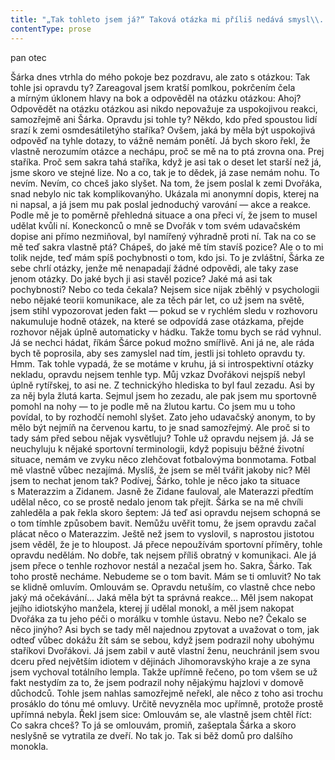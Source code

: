 ```yaml
---
title: "„Tak tohleto jsem já?“ Taková otázka mi příliš nedává smysl\\. Normálně bych si ji zřejmě nepoložil\\. Nemám pocit, že když se uvidím při holení v\_zrcadle, vykoukne na mě neznámá tvář\\. Netrpím nějakou krizí identity, netrpěl jsem ničím takovým ani v\_pubertě nebo ve středním věku a\_vážně by mě nenapadlo se něčím podobným znepokojovat ve zralých důchodových letech\\. Dobře, připouštím, že ne vždycky se mi se sebou samým vychází nejlíp, nemám sám k\_sobě úplně nekomplikovaný vztah, plný porozumění a\_úcty, to opravdu ne\\. Ale dodneška jsem se nepotřeboval sám sebe ptát, jestli jsem, kdo jsem\\."
contentType: prose
---
```


<section>

pan otec

Šárka dnes vtrhla do mého pokoje bez pozdravu, ale zato s otázkou: Tak tohle jsi opravdu ty? Zareagoval jsem kratší pomlkou, pokrčením čela a mírným úklonem hlavy na bok a odpověděl na otázku otázkou: Ahoj? Odpovědět na otázku otázkou asi nikdo nepovažuje za uspokojivou reakci, samozřejmě ani Šárka. Opravdu jsi tohle ty? Někdo, kdo před spoustou lidí srazí k zemi osmdesátiletýho staříka? Ovšem, jaká by měla být uspokojivá odpověď na tyhle dotazy, to vážně nemám ponětí. Já bych skoro řekl, že vlastně nerozumím otázce a nechápu, proč se mě na to ptá zrovna ona. Prej staříka. Proč sem sakra tahá staříka, když je asi tak o deset let starší než já, jsme skoro ve stejné lize. No a co, tak je to dědek, já zase nemám nohu. To nevím. Nevím, co chceš jako slyšet. Na tom, že jsem poslal k zemi Dvořáka, snad nebylo nic tak komplikovanýho. Ukázala mi anonymní dopis, kterej na ni napsal, a já jsem mu pak poslal jednoduchý varování — akce a reakce. Podle mě je to poměrně přehledná situace a ona přeci ví, že jsem to musel udělat kvůli ní. Koneckonců o mně se Dvořák v tom svém udavačském dopise ani přímo nezmiňoval, byl namířený výhradně proti ní. Tak na co se mě teď sakra vlastně ptá? Chápeš, do jaké mě tím stavíš pozice? Ale o to mi tolik nejde, teď mám spíš pochybnosti o tom, kdo jsi. To je zvláštní, Šárka ze sebe chrlí otázky, jenže mě nenapadají žádné odpovědi, ale taky zase jenom otázky. Do jaké bych ji asi stavěl pozice? Jaké má asi tak pochybnosti? Nebo co teda čekala? Nejsem sice nijak zběhlý v psychologii nebo nějaké teorii komunikace, ale za těch pár let, co už jsem na světě, jsem stihl vypozorovat jeden fakt — pokud se v rychlém sledu v rozhovoru nakumuluje hodně otázek, na které se odpovídá zase otázkama, přejde rozhovor nějak úplně automaticky v hádku. Takže tomu bych se rád vyhnul. Já se nechci hádat, říkám Šárce pokud možno smířlivě. Ani já ne, ale ráda bych tě poprosila, aby ses zamyslel nad tím, jestli jsi tohleto opravdu ty. Hmm. Tak tohle vypadá, že se motáme v kruhu, já si introspektivní otázky nekladu, opravdu nejsem tenhle typ. Můj vzkaz Dvořákovi nejspíš nebyl úplně rytířskej, to asi ne. Z technickýho hlediska to byl faul zezadu. Asi by za něj byla žlutá karta. Sejmul jsem ho zezadu, ale pak jsem mu sportovně pomohl na nohy — to je podle mě na žlutou kartu. Co jsem mu u toho povídal, to by rozhodčí nemohl slyšet. Zato jeho udavačský anonym, to by mělo být nejmíň na červenou kartu, to je snad samozřejmý. Ale proč si to tady sám před sebou nějak vysvětluju? Tohle už opravdu nejsem já. Já se neuchyluju k nějaké sportovní terminologii, když popisuju běžné životní situace, nemám ve zvyku něco zlehčovat fotbalovýma bonmotama. Fotbal mě vlastně vůbec nezajímá. Myslíš, že jsem se měl tvářit jakoby nic? Měl jsem to nechat jenom tak? Podívej, Šárko, tohle je něco jako ta situace s Materazzim a Zidanem. Jasně že Zidane fauloval, ale Materazzi předtím udělal něco, co se prostě nedalo jenom tak přejít. Šárka se na mě chvíli zahleděla a pak řekla skoro šeptem: Já teď asi opravdu nejsem schopná se o tom tímhle způsobem bavit. Nemůžu uvěřit tomu, že jsem opravdu začal plácat něco o Materazzim. Ještě než jsem to vyslovil, s naprostou jistotou jsem věděl, že je to hloupost. Já přece nepoužívám sportovní příměry, tohle opravdu nedělám. No dobře, tak nejsem příliš obratný v komunikaci. Ale já jsem přece o tenhle rozhovor nestál a nezačal jsem ho. Sakra, Šárko. Tak toho prostě necháme. Nebudeme se o tom bavit. Mám se ti omluvit? No tak se klidně omluvím. Omlouvám se. Opravdu netuším, co vlastně chce nebo jaký má očekávání… Jaká měla být ta správná reakce… Měl jsem nakopat jejího idiotskýho manžela, kterej jí udělal monokl, a měl jsem nakopat Dvořáka za tu jeho péči o morálku v tomhle ústavu. Nebo ne? Čekalo se něco jinýho? Asi bych se tady měl najednou zpytovat a uvažovat o tom, jak odteď vůbec dokážu žít sám se sebou, když jsem podrazil nohy ubohýmu staříkovi Dvořákovi. Já jsem zabil v autě vlastní ženu, neuchránil jsem svou dceru před největším idiotem v dějinách Jihomoravskýho kraje a ze syna jsem vychoval totálního lempla. Takže upřímně řečeno, po tom všem se už fakt nestydím za to, že jsem podrazil nohy nějakýmu hajzlovi v domově důchodců. Tohle jsem nahlas samozřejmě neřekl, ale něco z toho asi trochu prosáklo do tónu mé omluvy. Určitě nevyzněla moc upřímně, protože prostě upřímná nebyla. Řekl jsem sice: Omlouvám se, ale vlastně jsem chtěl říct: Co sakra chceš? To já se omlouvám, promiň, zašeptala Šárka a skoro neslyšně se vytratila ze dveří. No tak jo. Tak si běž domů pro dalšího monokla.

</section>
